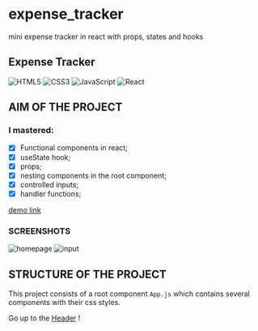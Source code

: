 # expense_tracker
mini expense tracker in react with props, states and hooks
## <a id="header"></a> Expense Tracker

![HTML5](https://img.shields.io/badge/html5-%23E34F26.svg?style=for-the-badge&logo=html5&logoColor=white)
![CSS3](https://img.shields.io/badge/css3-%231572B6.svg?style=for-the-badge&logo=css3&logoColor=white)
![JavaScript](https://img.shields.io/badge/javascript-%23323330.svg?style=for-the-badge&logo=javascript&logoColor=%23F7DF1E)
![React](https://img.shields.io/badge/react-%2320232a.svg?style=for-the-badge&logo=react&logoColor=%2361DAFB)

## AIM OF THE PROJECT

### I mastered:

- [x] Functional components in react;
- [x] useState hook;
- [x] props;
- [x] nesting components in the root component;
- [x] controlled inputs;
- [x] handler functions;

[demo link](https://serhiisergio.github.io/expense_tracker/)

### SCREENSHOTS

![homepage](homepageET.png)
![input](inputET.png)

## STRUCTURE OF THE PROJECT

This project consists of a root component `App.js` which contains several components with their css styles.

Go up to the [Header](#header) !
